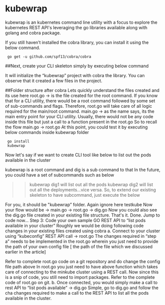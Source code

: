 # kubewrap

kubewrap is an kubernetes command line utility with a focus to explore the kubernetes REST API's leveraging the go libraries available along with golang and cobra package.

If you still haven’t installed the cobra library, you can install it using the below command.
```
 go get -u github.com/spf13/cobra/cobra
 ```
##Next, create your CLI skeleton simply by executing below command


It will initialize the “kubewrap” project with cobra the library. You can observe that it created a few files in the project.

##Folder structure after cobra
Lets quickly understand the files created and its use here
root.go → is the file created for the root command. If you know that for a CLI utility, there would be a root command followed by some set of sub-commands and flags. Therefore, root.go will take care of all logic required for the main/root command.
main.go → as the name says, its the main entry point for your CLI utility. Usually, there would not be any code inside this file but just a call to a function present in the root.go
So to recall the flow main.go -> root.go
At this point, you could test it by executing below commands inside kubewrap folder
```
 go install
 kubewrap
```
Now let's say if we want to create CLI tool like below to list out the pods available in the cluster

kubewrap is a root command and dig is a sub command to that
In the future, you could have a set of subcommands such as below
>> kubewrap dig1
will list out all the pods
>> kubewrap dig2
will list out all the deployments…vice versa.
So, to extend our existing skeleton to have subcommand, just execute the below

For you, it should be "kubewrap” folder. Again ignore here testkube
Now your flow would be → main.go -> root.go → dig.go
Now you could also see the dig.go file created in your existing file structure.
That's it. Done. Jump to code now…
Step 3: Code your own sample GO REST API to “list pods available in your cluster”
Roughly we would be doing following code changes in your existing files created using cobra
a. Connect to your cluster using “kubeconfig” REST API call → root.go
The changes required in “step a” needs to be implemented in the root.go wherein you just need to provide the path of your own config file [ the path of the file which we discussed earlier in the article]

Refer to complete root.go code on a git repository and do change the config file path above
In root.go you just need to have above function which takes care of connecting to the minkube cluster using a REST call. Now since this is a snip of code, you still need to import packages. Refer to the complete code of root.go on git.
b. Once connected, you would simply make a call to rest API to “list pods available” → dig.go
Simple, go to dig.go and follow the cha changes required to make a call to the REST API to list all the pods available in the cluster.